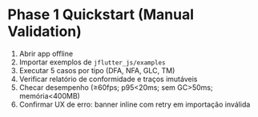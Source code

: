 # Phase 1 Quickstart (Manual Validation)

1) Abrir app offline
2) Importar exemplos de `jflutter_js/examples`
3) Executar 5 casos por tipo (DFA, NFA, GLC, TM)
4) Verificar relatório de conformidade e traços imutáveis
5) Checar desempenho (≥60fps; p95<20ms; sem GC>50ms; memória<400MB)
6) Confirmar UX de erro: banner inline com retry em importação inválida
